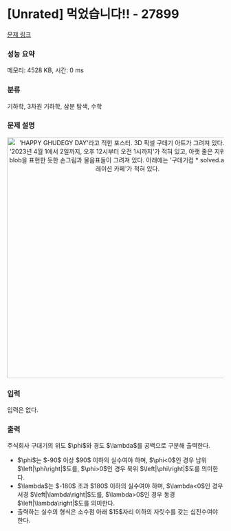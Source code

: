 # [Unrated] 먹었습니다!! - 27899 

[문제 링크](https://www.acmicpc.net/problem/27899) 

### 성능 요약

메모리: 4528 KB, 시간: 0 ms

### 분류

기하학, 3차원 기하학, 삼분 탐색, 수학

### 문제 설명

<p style="text-align: center;"><img alt="'HAPPY GHUDEGY DAY'라고 적힌 포스터. 3D 픽셀 구데기 아트가 그려져 있다. 위에는 '2023년 4월 1에서 2일까지, 오후 12시부터 오전 1시까지'가 적혀 있고, 아랫 줄은 지워져 있다. blob을 표현한 듯한 손그림과 물음표들이 그려져 있다. 아래에는 '구데기컵 * solved.ac 콜라보레이션 카페'가 적혀 있다." src="" style="width: 560px;"></p>

### 입력 

 <p>입력은 없다.</p>

### 출력 

 <p>주식회사 구대기의 위도 $\phi$와 경도 $\lambda$를 공백으로 구분해 출력한다.</p>

<ul>
	<li>$\phi$는 $-90$ 이상 $90$ 이하의 실수여야 하며, $\phi<0$인 경우 남위 $\left|\phi\right|$도를, $\phi>0$인 경우 북위 $\left|\phi\right|$도를 의미한다.</li>
	<li>$\lambda$는 $-180$ 초과 $180$ 이하의 실수여야 하며, $\lambda<0$인 경우 서경 $\left|\lambda\right|$도를, $\lambda>0$인 경우 동경 $\left|\lambda\right|$도를 의미한다.</li>
	<li>출력하는 실수의 형식은 소수점 아래 $15$자리 이하의 자릿수를 갖는 십진수여야 한다.</li>
</ul>

